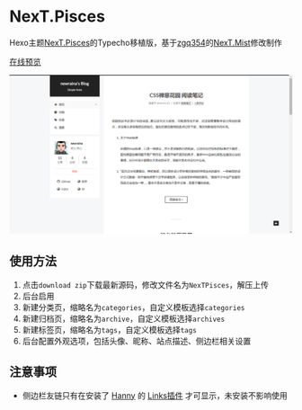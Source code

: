 # NexT.Pisces

Hexo主题[NexT.Pisces](https://github.com/iissnan/hexo-theme-next)的Typecho移植版，基于[zgq354](http://blog.izgq.net/)的[NexT.Mist](https://github.com/zgq354/typecho-theme-next)修改制作

[在线预览](http://newraina.com/)

![demo](screenshot.png)

## 使用方法

1. 点击`download zip`下载最新源码，修改文件名为`NexTPisces`，解压上传
2. 后台启用
3. 新建分类页，缩略名为`categories`，自定义模板选择`categories`
4. 新建归档页，缩略名为`archive`，自定义模板选择`archives`
5. 新建标签页，缩略名为`tags`，自定义模板选择`tags`
6. 后台配置外观选项，包括头像、昵称、站点描述、侧边栏相关设置

## 注意事项

- 侧边栏友链只有在安装了 [Hanny](http://www.imhan.com/) 的 [Links插件](http://www.imhan.com/tag/%E5%8F%8B%E6%83%85%E9%93%BE%E6%8E%A5/) 才可显示，未安装不影响使用

